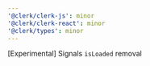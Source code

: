 ```yaml
---
'@clerk/clerk-js': minor
'@clerk/clerk-react': minor
'@clerk/types': minor
---
```


[Experimental] Signals `isLoaded` removal
